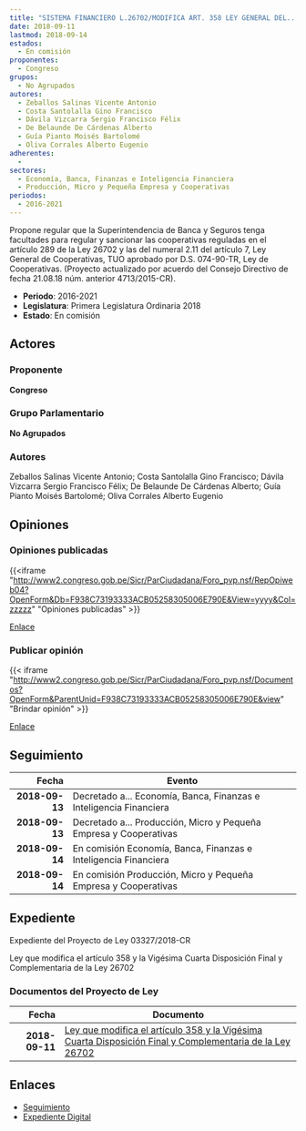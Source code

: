 ```yaml
---
title: "SISTEMA FINANCIERO L.26702/MODIFICA ART. 358 LEY GENERAL DEL..."
date: 2018-09-11
lastmod: 2018-09-14
estados: 
  - En comisión
proponentes: 
  - Congreso
grupos: 
  - No Agrupados
autores: 
  - Zeballos Salinas Vicente Antonio
  - Costa Santolalla Gino Francisco
  - Dávila Vizcarra Sergio Francisco Félix
  - De Belaunde De Cárdenas Alberto
  - Guía Pianto Moisés Bartolomé
  - Oliva Corrales Alberto Eugenio
adherentes: 
  - 
sectores: 
  - Economía, Banca, Finanzas e Inteligencia Financiera
  - Producción, Micro y Pequeña Empresa y Cooperativas
periodos: 
  - 2016-2021
---
```


Propone regular que la Superintendencia de Banca y Seguros tenga facultades para regular y sancionar las cooperativas reguladas en el artículo 289 de la Ley 26702 y las del numeral 2.11 del artículo 7, Ley General de Cooperativas, TUO aprobado por D.S. 074-90-TR, Ley de Cooperativas. (Proyecto actualizado por acuerdo del Consejo Directivo de fecha 21.08.18 núm. anterior 4713/2015-CR).

- **Periodo**: 2016-2021
- **Legislatura**: Primera Legislatura Ordinaria 2018
- **Estado**: En comisión

## Actores

### Proponente

**Congreso**

### Grupo Parlamentario

**No Agrupados**

### Autores

Zeballos Salinas Vicente Antonio; Costa Santolalla Gino Francisco; Dávila Vizcarra Sergio Francisco Félix; De Belaunde De Cárdenas Alberto; Guía Pianto Moisés Bartolomé; Oliva Corrales Alberto Eugenio


## Opiniones

### Opiniones publicadas

{{<iframe "http://www2.congreso.gob.pe/Sicr/ParCiudadana/Foro_pvp.nsf/RepOpiweb04?OpenForm&Db=F938C73193333ACB05258305006E790E&View=yyyy&Col=zzzzz" "Opiniones publicadas" >}}

[Enlace](http://www2.congreso.gob.pe/Sicr/ParCiudadana/Foro_pvp.nsf/RepOpiweb04?OpenForm&Db=F938C73193333ACB05258305006E790E&View=yyyy&Col=zzzzz)
### Publicar opinión

{{< iframe "http://www2.congreso.gob.pe/Sicr/ParCiudadana/Foro_pvp.nsf/Documentos?OpenForm&ParentUnid=F938C73193333ACB05258305006E790E&view" "Brindar opinión" >}}

[Enlace](http://www2.congreso.gob.pe/Sicr/ParCiudadana/Foro_pvp.nsf/Documentos?OpenForm&ParentUnid=F938C73193333ACB05258305006E790E&view)

## Seguimiento

| Fecha | Evento |
|------:|--------|
| **2018-09-13** | Decretado a... Economía, Banca, Finanzas e Inteligencia Financiera|
| **2018-09-13** | Decretado a... Producción, Micro y Pequeña Empresa y Cooperativas|
| **2018-09-14** | En comisión Economía, Banca, Finanzas e Inteligencia Financiera|
| **2018-09-14** | En comisión Producción, Micro y Pequeña Empresa y Cooperativas|


## Expediente

Expediente del Proyecto de Ley 03327/2018-CR

Ley que modifica el artículo 358 y la Vigésima Cuarta Disposición Final y Complementaria de la Ley 26702


### Documentos del Proyecto de Ley

| Fecha | Documento |
|------:|--------|
| **2018-09-11** | [Ley que modifica el artículo 358 y la Vigésima Cuarta Disposición Final y Complementaria de la Ley 26702](http://www.leyes.congreso.gob.pe/Documentos/2016_2021/Proyectos_de_Ley_y_de_Resoluciones_Legislativas/PL0332720180911..PDF) |

## Enlaces 

- [Seguimiento](http://www2.congreso.gob.pe/Sicr/TraDocEstProc/CLProLey2016.nsf/f7fff46988ca05b1052578e100829cc7/5095fa4025203f5e05258305006de812?OpenDocument)
- [Expediente Digital](http://www2.congreso.gob.pe/Sicr/TraDocEstProc/CLProLey2016.nsf/f7fff46988ca05b1052578e100829cc7/5095fa4025203f5e05258305006de812?OpenDocument&Click=05257FB7005EB655.eb71d0cf91d8294e05256cdf006b5706/$Body/0.1C6C)
